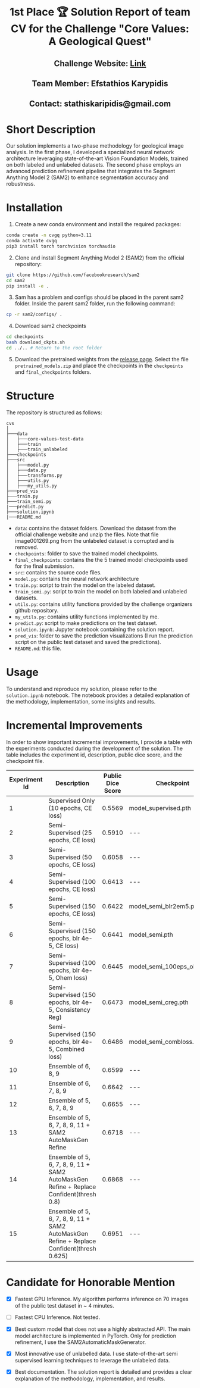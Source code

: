 <div align="center">
<h1>1st Place 🏆 Solution Report of team CV for the Challenge "Core Values: A Geological Quest"</h1>
<h2>Challenge Website: <a href="https://thinkonward.com/app/c/challenges/core-values">Link</a></h2>
<h2>Team Member: Efstathios Karypidis</h2>
<h2>Contact: stathiskaripidis@gmail.com </h2>
</div>


# Short Description 
Our solution implements a two-phase methodology for geological image analysis. In the first phase, I developed a specialized neural network architecture leveraging state-of-the-art Vision Foundation Models, trained on both labeled and unlabeled datasets. The second phase employs an advanced prediction refinement pipeline that integrates the Segment Anything Model 2 (SAM2) to enhance segmentation accuracy and robustness.

# Installation 
1. Create a new conda environment and install the required packages:
```bash
conda create -n cvgq python=3.11
conda activate cvgq
pip3 install torch torchvision torchaudio
```
2. Clone and install Segment Anything Model 2 (SAM2) from the official repository:
```bash
git clone https://github.com/facebookresearch/sam2
cd sam2
pip install -e .
```
3. Sam has a problem and configs should be placed in the parent sam2 folder. Inside the parent sam2 folder, run the following command:
```bash
cp -r sam2/configs/ .
```
4. Download sam2 checkpoints
```bash
cd checkpoints
bash download_ckpts.sh
cd ../.. # Return to the root folder
```
5. Download the pretrained weights from the [release page](https://github.com/Sta8is/cvs/releases/tag/v0.1). Select the file `pretrained_models.zip` and place the checkpoints in the `checkpoints` and `final_checkpoints` folders.

# Structure
The repository is structured as follows:
```
cvs
│
├───data
│   ├───core-values-test-data
│   ├───train
│   ├───train_unlabeled
├───checkpoints
├───src
│   ├───model.py
│   ├───data.py
│   ├───transforms.py
│   ├───utils.py
│   ├───my_utils.py
├───pred_vis
├───train.py
├───train_semi.py
|───predict.py 
├───solution.ipynb
|───README.md
```
- `data`: contains the dataset folders. Download the dataset from the official challenge website and unzip the files. Note that file image001269.png from the unlabeled dataset is corrupted and is removed. 
- `checkpoints`: folder to save the trained model checkpoints.
- `final_checkpoints`: contains the the 5 trained model checkpoints used for the final submission.
- `src`: contains the source code files.
- `model.py`: contains the neural network architecture
- `train.py`: script to train the model on the labeled dataset.
- `train_semi.py`: script to train the model on both labeled and unlabeled datasets.
- `utils.py`: contains utility functions provided by the challenge organizers github repository.
- `my_utils.py`: contains utility functions implemented by me.
- `predict.py`: script to make predictions on the test dataset.
- `solution.ipynb`: Jupyter notebook containing the solution report.
- `pred_vis`: folder to save the prediction visualizations (I run the prediction script on the public test dataset and saved the predictions).
- `README.md`: this file.
# Usage
To understand and reproduce my solution, please refer to the `solution.ipynb` notebook. The notebook provides a detailed explanation of the methodology, implementation, some insights and results.

# Incremental Improvements
In order to show important incremental improvements, I provide a table with the experiments conducted during the development of the solution. The table includes the experiment id, description, public dice score, and the checkpoint file.

| Experiment Id | Description | Public Dice Score | Checkpoint |
| --- | --- | --- | --- |
| 1 | Supervised Only (10 epochs, CE loss) | 0.5569 | model_supervised.pth |
| 2 | Semi-Supervised (25 epochs, CE loss) | 0.5910 | --- |
| 3 | Semi-Supervised (50 epochs, CE loss) | 0.6058 | --- |
| 4 | Semi-Supervised (100 epochs, CE loss) | 0.6413 |  --- |
| 5 | Semi-Supervised (150 epochs, CE loss) | 0.6422 |  model_semi_blr2em5.pth |
| 6 | Semi-Supervised (150 epochs, blr 4e-5, CE loss) | 0.6441 |  model_semi.pth |
| 7 | Semi-Supervised (100 epochs, blr 4e-5, Ohem loss) | 0.6445 |  model_semi_100eps_ohem.pth |
| 8 | Semi-Supervised (150 epochs, blr 4e-5, Consistency Reg) | 0.6473 |  model_semi_creg.pth |
| 9 | Semi-Supervised (150 epochs, blr 4e-5, Combined loss) | 0.6486 |  model_semi_combloss.pth |
|10 | Ensemble of 6, 8, 9 | 0.6599 |  --- |
|11 | Ensemble of 6, 7, 8, 9 | 0.6642 |  --- |
|12 | Ensemble of 5, 6, 7, 8, 9 | 0.6655 |  --- |
|13 | Ensemble of 5, 6, 7, 8, 9, 11 + SAM2 AutoMaskGen Refine | 0.6718 |  --- |
|14 | Ensemble of 5, 6, 7, 8, 9, 11 + SAM2 AutoMaskGen Refine + Replace Confident(thresh 0.8) | 0.6868 |  --- |
|15 | Ensemble of 5, 6, 7, 8, 9, 11 + SAM2 AutoMaskGen Refine + Replace Confident(thresh 0.625) | 0.6951 |  --- |

# Candidate for Honorable Mention

- [x] Fastest GPU Inference. My algorithm performs inference on 70 images of the public test dataset in ~ 4 minutes. 
- [ ] Fastest CPU Inference. Not tested.
- [x] Best custom model that does not use a highly abstracted API. The main model architecture is implemented in PyTorch. Only for prediction refinement, I use the SAM2AutomaticMaskGenerator.
- [x] Most innovative use of unlabelled data. I use state-of-the-art semi supervised learning techniques to leverage the unlabeled data.
- [x] Best documentation. The solution report is detailed and provides a clear explanation of the methodology, implementation, and results.

